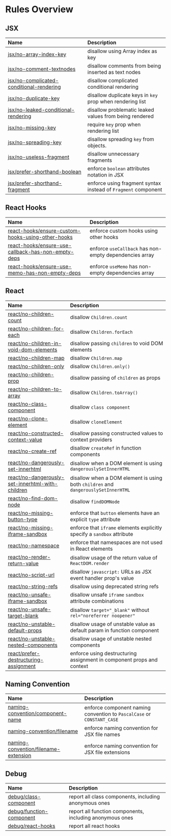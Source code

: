 # Rules Overview

## JSX

| Name                                                                                 | Description                                                   |
| :----------------------------------------------------------------------------------- | :------------------------------------------------------------ |
| [jsx/no-array-index-key](jsx-no-array-index-key)                                     | disallow using Array index as key                             |
| [jsx/no-comment-textnodes](jsx-no-comment-textnodes)                                 | disallow comments from being inserted as text nodes           |
| [jsx/no-complicated-conditional-rendering](jsx-no-complicated-conditional-rendering) | disallow complicated conditional rendering                    |
| [jsx/no-duplicate-key](jsx-no-duplicate-key)                                         | disallow duplicate keys in `key` prop when rendering list     |
| [jsx/no-leaked-conditional-rendering](jsx-no-leaked-conditional-rendering)           | disallow problematic leaked values from being rendered        |
| [jsx/no-missing-key](jsx-no-missing-key)                                             | require `key` prop when rendering list                        |
| [jsx/no-spreading-key](jsx-no-spreading-key)                                         | disallow spreading `key` from objects.                        |
| [jsx/no-useless-fragment](jsx-no-useless-fragment)                                   | disallow unnecessary fragments                                |
| [jsx/prefer-shorthand-boolean](jsx-prefer-shorthand-boolean)                         | enforce `boolean` attributes notation in JSX                  |
| [jsx/prefer-shorthand-fragment](jsx-prefer-shorthand-fragment)                       | enforce using fragment syntax instead of `Fragment` component |

## React Hooks

| Name                                                                                                     | Description                                            |
| :------------------------------------------------------------------------------------------------------- | :----------------------------------------------------- |
| [react-hooks/ensure-custom-hooks-using-other-hooks](react-hooks-ensure-custom-hooks-using-other-hooks)   | enforce custom hooks using other hooks                 |
| [react-hooks/ensure-use-callback-has-non-empty-deps](react-hooks-ensure-use-callback-has-non-empty-deps) | enforce `useCallback` has non-empty dependencies array |
| [react-hooks/ensure-use-memo-has-non-empty-deps](react-hooks-ensure-use-memo-has-non-empty-deps)         | enforce `useMemo` has non-empty dependencies array     |

## React

| Name                                                                                                 | Description                                                                        |
| :--------------------------------------------------------------------------------------------------- | :--------------------------------------------------------------------------------- |
| [react/no-children-count](react-no-children-count)                                                   | disallow `Children.count`                                                          |
| [react/no-children-for-each](react-no-children-for-each)                                             | disallow `Children.forEach`                                                        |
| [react/no-children-in-void-dom-elements](react-no-children-in-void-dom-elements)                     | disallow passing `children` to void DOM elements                                   |
| [react/no-children-map](react-no-children-map)                                                       | disallow `Children.map`                                                            |
| [react/no-children-only](react-no-children-only)                                                     | disallow `Children.only()`                                                         |
| [react/no-children-prop](react-no-children-prop)                                                     | disallow passing of `children` as props                                            |
| [react/no-children-to-array](react-no-children-to-array)                                             | disallow `Children.toArray()`                                                      |
| [react/no-class-component](react-no-class-component)                                                 | disallow `class component`                                                         |
| [react/no-clone-element](react-no-clone-element)                                                     | disallow `cloneElement`                                                            |
| [react/no-constructed-context-value](react-no-constructed-context-value)                             | disallow passing constructed values to context providers                           |
| [react/no-create-ref](react-no-create-ref)                                                           | disallow `createRef` in function components                                        |
| [react/no-dangerously-set-innerhtml](react-no-dangerously-set-innerhtml)                             | disallow when a DOM element is using `dangerouslySetInnerHTML`                     |
| [react/no-dangerously-set-innerhtml-with-children](react-no-dangerously-set-innerhtml-with-children) | disallow when a DOM element is using both `children` and `dangerouslySetInnerHTML` |
| [react/no-find-dom-node](react-no-find-dom-node)                                                     | disallow `findDOMNode`                                                             |
| [react/no-missing-button-type](react-no-missing-button-type)                                         | enforce that `button` elements have an explicit `type` attribute                   |
| [react/no-missing-iframe-sandbox](react-no-missing-iframe-sandbox)                                   | enforce that `iframe` elements explicitly specify a `sandbox` attribute            |
| [react/no-namespace](react-no-namespace)                                                             | enforce that namespaces are not used in React elements                             |
| [react/no-render-return-value](react-no-render-return-value)                                         | disallow usage of the return value of `ReactDOM.render`                            |
| [react/no-script-url](react-no-script-url)                                                           | disallow `javascript:` URLs as JSX event handler prop's value                      |
| [react/no-string-refs](react-no-string-refs)                                                         | disallow using deprecated string refs                                              |
| [react/no-unsafe-iframe-sandbox](react-no-unsafe-iframe-sandbox)                                     | disallow unsafe `iframe` `sandbox` attribute combinations                          |
| [react/no-unsafe-target-blank](react-no-unsafe-target-blank)                                         | disallow `target="_blank"` without `rel="noreferrer noopener"`                     |
| [react/no-unstable-default-props](react-no-unstable-default-props)                                   | disallow usage of unstable value as default param in function component            |
| [react/no-unstable-nested-components](react-no-unstable-nested-components)                           | disallow usage of unstable nested components                                       |
| [react/prefer-destructuring-assignment](react-prefer-destructuring-assignment)                       | enforce using destructuring assignment in component props and context              |

## Naming Convention

| Name                                                                         | Description                                                            |
| :--------------------------------------------------------------------------- | :--------------------------------------------------------------------- |
| [naming-convention/component-name](naming-convention-component-name)         | enforce component naming convention to `PascalCase` or `CONSTANT_CASE` |
| [naming-convention/filename](naming-convention-filename)                     | enforce naming convention for JSX file names                           |
| [naming-convention/filename-extension](naming-convention-filename-extension) | enforce naming convention for JSX file extensions                      |

## Debug

| Name                                                 | Description                                              |
| :--------------------------------------------------- | :------------------------------------------------------- |
| [debug/class-component](debug-class-component)       | report all class components, including anonymous ones    |
| [debug/function-component](debug-function-component) | report all function components, including anonymous ones |
| [debug/react-hooks](debug-react-hooks)               | report all react hooks                                   |
